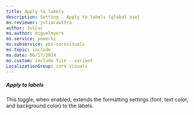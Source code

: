 ```yaml
---
title: Apply to labels
description: Setting - Apply to labels (global use)
ms.reviewer: juliacawthra
author: JulCsc
ms.author: miguelmyers
ms.service: powerbi
ms.subservice: pbi-corevisuals
ms.topic: include
ms.date: 06/17/2024
ms.custom: include file - variant
LocalizationGroup: core-visuals
---
```

##### Apply to labels

This toggle, when enabled, extends the formatting settings (font, text color, and background color) to the labels.
